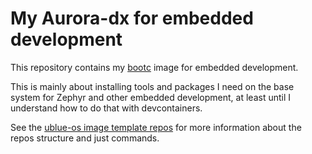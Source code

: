 # My Aurora-dx for embedded development

This repository contains my [bootc](https://github.com/bootc-dev/bootc) image for embedded development.

This is mainly about installing tools and packages I need on the base system for Zephyr and other embedded development, at least until I understand how to do that with devcontainers.

See the [ublue-os image template repos](https://github.com/ublue-os/image-template) for more information about the repos structure and just commands.
